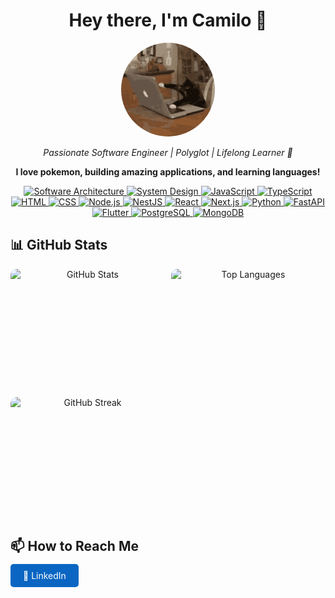 <!-- markdownlint-disable MD033 -->
<h1 align="center">Hey there, I'm Camilo 👋</h1>

<p align="center">
  <img src="./assets/images/cat.gif" alt="Camilo" width="150" style="border-radius: 50%;" />
</p>

<p align="center">
  <em>Passionate Software Engineer | Polyglot | Lifelong Learner 🚀</em>
</p>

<p align="center">
  <strong>
    I love pokemon, building amazing applications, and learning languages!
  </strong>
</p>

<p align="center">
  <a href="https://en.wikipedia.org/wiki/Software_architecture" target="_blank">
    <img src="https://img.shields.io/badge/-Software_Architecture-4E5B5B?style=flat&logo=uml&logoColor=ffffff" alt="Software Architecture" />
  </a>
  <a href="https://en.wikipedia.org/wiki/Systems_design" target="_blank">
    <img src="https://img.shields.io/badge/-System_Design-3E8E41?style=flat&logo=thunderstore&logoColor=ffffff" alt="System Design" />
  </a>
  <a href="https://www.javascript.com/" target="_blank">
    <img src="https://img.shields.io/badge/-JavaScript-F7DF1E?style=flat&logo=javascript&logoColor=ffffff"  alt="JavaScript" />
  </a>
  <a href="https://www.typescriptlang.org/" target="_blank">
    <img src="https://img.shields.io/badge/-TypeScript-3178C6?style=flat&logo=typescript&logoColor=ffffff" alt="TypeScript" />
  </a>
  <a href="https://developer.mozilla.org/en-US/docs/Web/HTML" target="_blank">
    <img src="https://img.shields.io/badge/-HTML-E34F26?style=flat&logo=html5&logoColor=ffffff" alt="HTML" />
  </a>
  <a href="https://developer.mozilla.org/en-US/docs/Web/CSS" target="_blank">
    <img src="https://img.shields.io/badge/-CSS-1572B6?style=flat&logo=css3&logoColor=ffffff" alt="CSS" />
  </a>
  <a href="https://nodejs.org/" target="_blank">
    <img src="https://img.shields.io/badge/-Node.js-339933?style=flat&logo=node.js&logoColor=ffffff" alt="Node.js" />
  </a>
  <a href="https://nestjs.com/" target="_blank">
    <img src="https://img.shields.io/badge/-NestJS-E0234E?style=flat&logo=nestjs&logoColor=ffffff" alt="NestJS" />
  </a>
  <a href="https://reactjs.org/" target="_blank">
    <img src="https://img.shields.io/badge/-React-61DAFB?style=flat&logo=react&logoColor=ffffff" alt="React" />
  </a>
  <a href="https://nextjs.org/" target="_blank">
    <img src="https://img.shields.io/badge/-Next.js-000000?style=flat&logo=next.js&logoColor=ffffff" alt="Next.js" />
  </a>
  <a href="https://www.python.org/" target="_blank">
    <img src="https://img.shields.io/badge/-Python-3776AB?style=flat&logo=python&logoColor=ffffff" alt="Python" />
  </a>
  <a href="https://fastapi.tiangolo.com/" target="_blank">
    <img src="https://img.shields.io/badge/-FastAPI-009688?style=flat&logo=fastapi&logoColor=ffffff" alt="FastAPI" />
  </a>
  <a href="https://flutter.dev/" target="_blank">
    <img src="https://img.shields.io/badge/-Flutter-02569B?style=flat&logo=flutter&logoColor=ffffff" alt="Flutter" />
  </a>
  <a href="https://www.postgresql.org/" target="_blank">
    <img src="https://img.shields.io/badge/-PostgreSQL-336791?style=flat&logo=postgresql&logoColor=ffffff" alt="PostgreSQL" />
  </a>
  <a href="https://www.mongodb.com/" target="_blank">
    <img src="https://img.shields.io/badge/-MongoDB-47A248?style=flat&logo=mongodb&logoColor=ffffff" alt="MongoDB" />
  </a>
</p>

## 📊 GitHub Stats

<div align="center" style="display: grid; grid-template-columns: 1fr 1fr; grid-template-rows: auto auto; gap: 10px; max-width: 1200px; height: 400px; justify-items: center; align-items: center;">

  <div style="grid-column: 1; grid-row: 1; width: 100%; height: 100%; display: flex; justify-content: center; align-items: center; border-radius: 10px; overflow: hidden;">
    <img src="https://github-readme-stats.vercel.app/api?username=ocamilomontealegre&show_icons=true&hide_title=true&count_private=true&hide=prs&theme=radical" alt="GitHub Stats" style="width: 100%; height: 100%; object-fit: contain;"/>
  </div>

  <div style="grid-column: 1; grid-row: 2; width: 100%; height: 100%; display: flex; justify-content: center; align-items: center; border-radius: 10px; overflow: hidden;">
    <img src="https://github-readme-streak-stats.herokuapp.com/?user=ocamilomontealegre&theme=radical" alt="GitHub Streak" style="width: 100%; height: 100%; object-fit: contain;"/>
  </div>

  <div style="grid-column: 2; grid-row: 1 / 3; width: 100%; height: 100%; display: flex; justify-content: center; align-items: center; border-radius: 10px; overflow: hidden;">
    <img src="https://github-readme-stats.vercel.app/api/top-langs/?username=ocamilomontealegre&layout=compact&langs_count=10&theme=radical" alt="Top Languages" style="width: 100%; height: 100%; object-fit: contain;"/>
  </div>
</div>

## 📫 How to Reach Me

<p>
  <a href="https://linkedin.com/in/ocamilomontealegre" target="_blank" style="text-decoration: none; padding: 10px 20px; background-color: #0A66C2; color: white; border-radius: 5px;">💼 LinkedIn</a>
</p>
